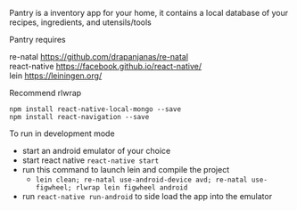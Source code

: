 Pantry is a inventory app for your home, it contains a local database of your  recipes, ingredients, and utensils/tools

Pantry requires

re-natal https://github.com/drapanjanas/re-natal  
react-native https://facebook.github.io/react-native/  
lein https://leiningen.org/

Recommend rlwrap

`npm install react-native-local-mongo --save`  
`npm install react-navigation --save`

To run in development mode
* start an android emulator of your choice
* start react native `react-native start`
* run this command to launch lein and compile the project  
    - `lein clean; re-natal use-android-device avd; re-natal use-figwheel; rlwrap lein figwheel android`
* run `react-native run-android` to side load the app into the emulator
